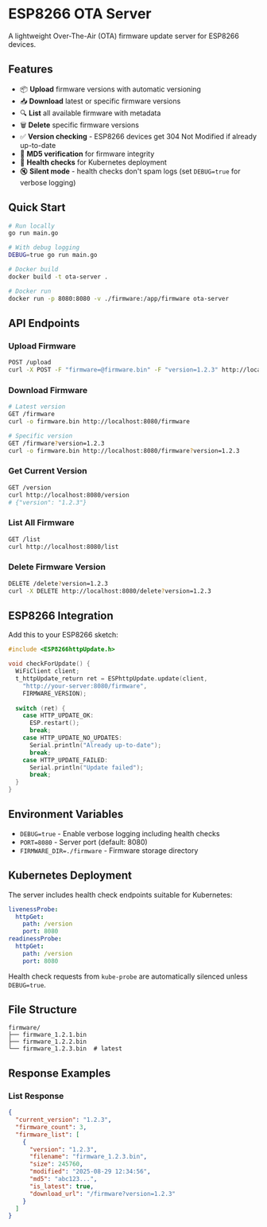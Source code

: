 # ESP8266 OTA Server 

A lightweight Over-The-Air (OTA) firmware update server for ESP8266 devices.

## Features

- 📦 **Upload** firmware versions with automatic versioning
- 📥 **Download** latest or specific firmware versions
- 🔍 **List** all available firmware with metadata
- 🗑️ **Delete** specific firmware versions
- ✅ **Version checking** - ESP8266 devices get 304 Not Modified if already up-to-date
- 🔐 **MD5 verification** for firmware integrity
- 🏥 **Health checks** for Kubernetes deployment
- 🔇 **Silent mode** - health checks don't spam logs (set `DEBUG=true` for verbose logging)

## Quick Start

```bash
# Run locally
go run main.go

# With debug logging
DEBUG=true go run main.go

# Docker build
docker build -t ota-server .

# Docker run
docker run -p 8080:8080 -v ./firmware:/app/firmware ota-server
```

## API Endpoints

### Upload Firmware
```bash
POST /upload
curl -X POST -F "firmware=@firmware.bin" -F "version=1.2.3" http://localhost:8080/upload
```

### Download Firmware
```bash
# Latest version
GET /firmware
curl -o firmware.bin http://localhost:8080/firmware

# Specific version
GET /firmware?version=1.2.3
curl -o firmware.bin http://localhost:8080/firmware?version=1.2.3
```

### Get Current Version
```bash
GET /version
curl http://localhost:8080/version
# {"version": "1.2.3"}
```

### List All Firmware
```bash
GET /list
curl http://localhost:8080/list
```

### Delete Firmware Version
```bash
DELETE /delete?version=1.2.3
curl -X DELETE http://localhost:8080/delete?version=1.2.3
```

## ESP8266 Integration

Add this to your ESP8266 sketch:

```cpp
#include <ESP8266httpUpdate.h>

void checkForUpdate() {
  WiFiClient client;
  t_httpUpdate_return ret = ESPhttpUpdate.update(client, 
    "http://your-server:8080/firmware", 
    FIRMWARE_VERSION);
    
  switch (ret) {
    case HTTP_UPDATE_OK:
      ESP.restart();
      break;
    case HTTP_UPDATE_NO_UPDATES:
      Serial.println("Already up-to-date");
      break;
    case HTTP_UPDATE_FAILED:
      Serial.println("Update failed");
      break;
  }
}
```

## Environment Variables

- `DEBUG=true` - Enable verbose logging including health checks
- `PORT=8080` - Server port (default: 8080)
- `FIRMWARE_DIR=./firmware` - Firmware storage directory

## Kubernetes Deployment

The server includes health check endpoints suitable for Kubernetes:

```yaml
livenessProbe:
  httpGet:
    path: /version
    port: 8080
readinessProbe:
  httpGet:
    path: /version
    port: 8080
```

Health check requests from `kube-probe` are automatically silenced unless `DEBUG=true`.

## File Structure

```
firmware/
├── firmware_1.2.1.bin
├── firmware_1.2.2.bin
└── firmware_1.2.3.bin  # latest
```

## Response Examples

### List Response
```json
{
  "current_version": "1.2.3",
  "firmware_count": 3,
  "firmware_list": [
    {
      "version": "1.2.3",
      "filename": "firmware_1.2.3.bin",
      "size": 245760,
      "modified": "2025-08-29 12:34:56",
      "md5": "abc123...",
      "is_latest": true,
      "download_url": "/firmware?version=1.2.3"
    }
  ]
}
```

